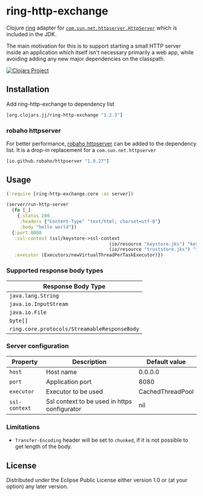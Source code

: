 # ring-http-exchange

Clojure [ring](https://github.com/ring-clojure/ring) adapter for
[`com.sun.net.httpserver.HttpServer`](https://docs.oracle.com/javase/8/docs/jre/api/net/httpserver/spec/com/sun/net/httpserver/HttpServer.html)
which is included in the JDK.

The main motivation for this is to support starting a small HTTP
server inside an application which itself isn't necessary primarily a
web app, while avoiding adding any new major dependencies on the classpath.

[![Clojars Project](https://img.shields.io/clojars/v/org.clojars.jj/ring-http-exchange.svg)](https://clojars.org/org.clojars.jj/ring-http-exchange)

## Installation
Add ring-http-exchange to dependency list
```clojure
[org.clojars.jj/ring-http-exchange "1.2.3"]
```


### robaho httpserver
For better performance, [robaho httpserver](https://github.com/robaho/httpserver) can be added to the dependency list. It is a drop-in replacement for a ``com.sun.net.httpserver``
```clojure
[io.github.robaho/httpserver "1.0.27"]
```

## Usage

``` clojure
(:require [ring-http-exchange.core :as server])
```

``` clojure
(server/run-http-server
  (fn [_]
    {:status 200
     :headers {"Content-Type" "text/html; charset=utf-8"}
     :body "hello world"})
  {:port 8080
   :ssl-context (ssl/keystore->ssl-context 
                                      (io/resource "keystore.jks") "keystore-password"
                                      (io/resource "truststore.jks") "truststore-password")
   :executor (Executors/newVirtualThreadPerTaskExecutor)})
```

### Supported response body types

| Response Body Type                           | 
|----------------------------------------------|
| `java.lang.String`                           |
| `java.io.InputStream`                        |
| `java.io.File`                               |
| `byte[]`                                     |
| `ring.core.protocols/StreamableResponseBody` |

### Server configuration

| Property      | Description                                  | Default value    |
|---------------|----------------------------------------------|------------------|
| `host`        | Host name                                    | 0.0.0.0          | 
| `port`        | Application port                             | 8080             |
| `executor`    | Executor to be used                          | CachedThreadPool |
| `ssl-context` | Ssl context to be used in https configurator | nil              |

### Limitations

* `Transfer-Encoding` header will be set to `chunked`, if it is not possible to get length of the body.

## License

Distributed under the Eclipse Public License either version 1.0 or (at your option) any later version.
